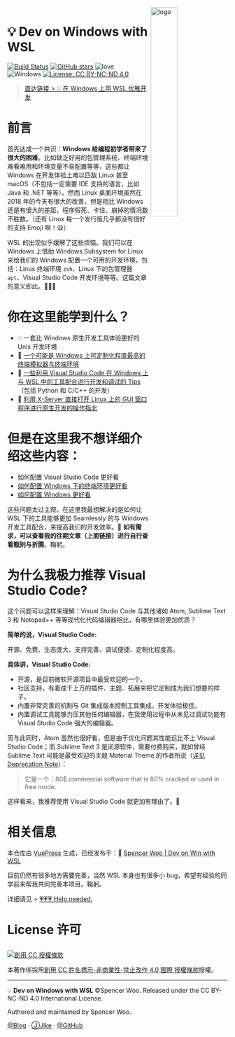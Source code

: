 <img src="https://i.loli.net/2018/10/17/5bc6e7ca735bb.png" alt="logo" width="35%" height="35%" align="right">

# 💡 Dev on Windows with WSL

[![Build Status](https://img.shields.io/travis/spencerwooo/dowww.svg?style=flat-square)](https://travis-ci.org/spencerwooo/dowww)
[![GitHub stars](https://img.shields.io/github/stars/spencerwooo/dowww.svg?style=flat-square&label=⭐%20Stars)](https://github.com/spencerwoo/dowww)
![love](https://img.shields.io/badge/Made%20with-love-ff69b4.svg?style=flat-square)
![Windows](https://img.shields.io/badge/Windows-♥-FFE411.svg?logo=windows&style=flat-square)
[![License: CC BY-NC-ND 4.0](https://img.shields.io/badge/License-CC%20BY--NC--ND%204.0-03A9F4.svg?style=flat-square)](http://creativecommons.org/licenses/by-nc-nd/4.0/)

> [直达链接 > 💡 在 Windows 上用 WSL 优雅开发](https://spencerwoo.com/dowww/)

# 前言

首先达成一个共识：**Windows 给编程初学者带来了很大的困难**。比如缺乏好用的包管理系统、终端环境难看难用和环境变量不易配置等等，这些都让 Windows 在开发体验上难以匹敌 Linux 甚至 macOS（不包括一定需要 IDE 支持的语言，比如 Java 和 .NET 等等）。然而 Linux 桌面环境虽然在 2018 年的今天有很大的改善，但是相比 Windows 还是有很大的差距，程序假死、卡住、崩掉的情况数不胜数。（还有 Linux 每一个发行版几乎都没有很好的支持 Emoji 啊！😫）

WSL 的出现似乎缓解了这些烦恼。我们可以在 Windows 上借助 Windows Subsystem for Linux 来给我们的 Windows 配置一个可用的开发环境，包括：Linux 终端环境 `zsh`、Linux 下的包管理器 `apt`、Visual Studio Code 开发环境等等。这篇文章的意义即此。🎉🎉🎉

# 你在这里能学到什么？

- 💡 一套比 Windows 原生开发工具体验更好的 Unix 开发环境
- 🎈 [一个可能是 Windows 上可定制化程度最高的终端模拟器与终端环境](https://spencerwoo.com/dowww/2-Toolchain/)
- 🍗 [一些利用 Visual Studio Code 在 Windows 上与 WSL 中的工具配合进行开发和调试的 Tips](https://spencerwoo.com/dowww/3-VSCode/)（包括 Python 和 C/C++ 的开发）
- 🍳 [利用 X-Server 直接打开 Linux 上的 GUI 窗口程序进行原生开发的操作指北](https://spencerwoo.com/dowww/4-GUI/)

# 但是在这里我不想详细介绍这些内容：

- 如何配置 Visual Studio Code 更好看
- [如何配置 Windows 下的终端环境更好看](https://sspai.com/post/45332)
- [如何配置 Windows 更好看](https://sspai.com/post/45742)

这些问题太过主观，在这里我最想解决的是如何让 WSL 下的工具能够更加 Seamlessly 的与 Windows 开发工具配合，来提高我们的开发效率。🎁 **如有需求，可以查看我的往期文章（上面链接）进行自行查看甄别与折腾**。鞠躬。

# 为什么我极力推荐 Visual Studio Code?

这个问题可以这样来理解：Visual Studio Code 与其他诸如 Atom, Sublime Text 3 和 Notepad++ 等等现代化代码编辑器相比，有哪里体验更加优质？

**简单的说，Visual Studio Code:**

开源、免费、生态庞大、支持完善、调试便捷、定制化程度高。

**具体讲，Visual Studio Code:**

- 开源，是目前微软开源项目中最受欢迎的一个。
- 社区支持，有着成千上万的插件、主题、拓展来把它定制成为我们想要的样子。
- 内置非常完善的机制与 Git 集成版本控制工具集成，开发体验极佳。
- 内置调试工具能够力压其他任何编辑器，在我使用过程中从未见过调试功能有 Visual Studio Code 强大的编辑器。

而与此同时，Atom 虽然也很好看，但是由于优化问题其性能远比不上 Visual Studio Code；而 Sublime Text 3 是闭源软件，需要付费购买，就如曾经 Sublime Text 可能是最受欢迎的主题 Material Theme 的作者所说（[详见 Deprecation Note](https://github.com/equinusocio/material-theme#deprecation-note)）：

> 它是一个：80$ commercial software that is 80% cracked or used in free mode.

这样看来，我推荐使用 Visual Studio Code 就更加有理由了。🤭

# 相关信息

本仓库由 [VuePress](https://github.com/vuejs/vuepress) 生成，已经发布于：🔗 [Spencer Woo | Dev on Win with WSL](https://spencerwoo.com/dowww/)

目前仍然有很多地方需要完善，当然 WSL 本身也有很多小 bug，希望有经验的同学前来帮我共同完善本项目。鞠躬。

详细请见 > [💗💗💗 Help needed.](https://spencerwoo.com/dowww/3-VSCode/HelpNeeded.html)

# License 许可

<a rel="license" href="http://creativecommons.org/licenses/by-nc-nd/4.0/"><img alt="創用 CC 授權條款" style="border-width:0; padding-top:10px;" src="https://i.creativecommons.org/l/by-nc-nd/4.0/88x31.png" /></a>

本著作係採用<a rel="license" href="http://creativecommons.org/licenses/by-nc-nd/4.0/">創用 CC 姓名標示-非商業性-禁止改作 4.0 國際 授權條款</a>授權。

---

💡 **Dev on Windows with WSL** ©Spencer Woo. Released under the CC BY-NC-ND 4.0 International License.

Authored and maintained by Spencer Woo.

[@Blog](https://spencerwoo.com/) · [ⒿJike](https://web.okjike.com/user/4DDA0425-FB41-4188-89E4-952CA15E3C5E/post) · [@GitHub](https://github.com/spencerwooo)